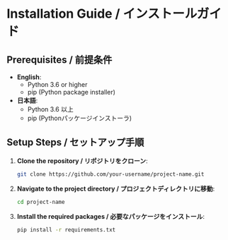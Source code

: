# Installation Guide / インストールガイド

## Prerequisites / 前提条件
- **English**: 
  - Python 3.6 or higher
  - pip (Python package installer)
- **日本語**:
  - Python 3.6 以上
  - pip (Pythonパッケージインストーラ)

## Setup Steps / セットアップ手順

1. **Clone the repository / リポジトリをクローン**:
    ```bash
    git clone https://github.com/your-username/project-name.git
    ```

2. **Navigate to the project directory / プロジェクトディレクトリに移動**:
    ```bash
    cd project-name
    ```

3. **Install the required packages / 必要なパッケージをインストール**:
    ```bash
    pip install -r requirements.txt
    ```

